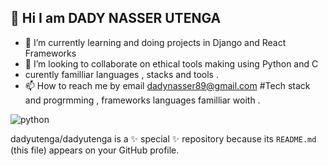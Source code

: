  👋 Hi I am DADY NASSER UTENGA
- 
- 🌱 I’m currently learning and doing projects in Django and React Frameworks 
- 💞️ I’m looking to collaborate on ethical tools making using Python and C
- curently familliar languages , stacks and tools .
- 📫 How to reach me by email dadynasser89@gmail.com
#Tech stack and progrmming , frameworks languages familliar woith .

![python](https://user-images.githubusercontent.com/107155249/193538345-dc4a880a-82ef-4209-9021-5686397cd886.png)


dadyutenga/dadyutenga is a ✨ special ✨ repository because its `README.md` (this file) appears on your GitHub profile.


